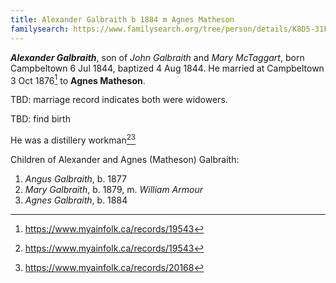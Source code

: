 ```yaml
---
title: Alexander Galbraith b 1884 m Agnes Matheson
familysearch: https://www.familysearch.org/tree/person/details/K8D5-31F
---
```

***Alexander Galbraith***, son of *John Galbraith* and *Mary McTaggart*, born Campbeltown 6 Jul 1844, baptized 4 Aug 1844.  He married at Campbeltown 3 Oct 1876[^marriage] to **Agnes Matheson**.

TBD: marriage record indicates both were widowers.

TBD: find birth

He was a distillery workman[^marriage][^mary-marriage]

Children of Alexander and Agnes (Matheson) Galbraith:

1. *Angus Galbraith*, b. 1877
2. *Mary Galbraith*, b. 1879, m. *William Armour*
3. *Agnes Galbraith*, b. 1884

[^marriage]: https://www.myainfolk.ca/records/19543

[^mary-marriage]: https://www.myainfolk.ca/records/20168
